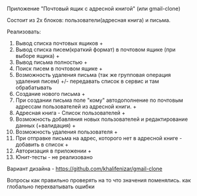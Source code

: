 Приложение "Почтовый ящик с адресной книгой" (или gmail-clone)

Состоит из 2х блоков: пользователи(адресная книга) и письма.

Реализовать:

1. Вывод списка почтовых ящиков +
2. Вывод списка писем(краткий формат) в почтовом ящике (при выборе ящика) +
3. Вывод письма полностью +
4. Поиск писем в почтовом ящике +
5. Возможность удаления письма (так же групповая операция удаления писем)   +/-  передавать список в сервис и там обрабатывать
6. Создание нового письма +
7. При создании письма поле "кому" автодополнение по почтовым адрессам пользователей из адресной книги. +
8. Адресная книга - Список пользователей +
9. Возможность добавляния новых пользователей и редактирование данных (+валидация) +
10. Возможность удаления пользователя + 
11. При отправке письма на адрес, которого нет в адресной книге - добавить в список +
12. Авторизация в приложении +
13. Юнит-тесты             - не реализовано

Вариант дизайна - https://github.com/khalifenizar/gmail-clone 


Вопросы
как правильно проверять на то что значения поменялись.
как глобально перехватывать ошибки
